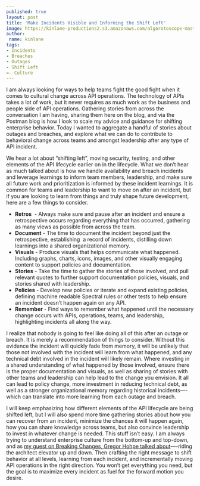 ```yaml
---
published: true
layout: post
title: 'Make Incidents Visible and Informing the Shift Left'
image: https://kinlane-productions2.s3.amazonaws.com/algorotoscope-master/america-immigration_dumping-ground-destruction-seattle-viaduct.jpg
author:
 name: kinlane
tags:
- Incidents
- Breaches
- Outages
- Shift Left
=- Culture
---
```

I am always looking for ways to help teams fight the good fight when it comes to cultural change across API operations. The technology of APIs takes a lot of work, but it never requires as much work as the business and people side of API operations. Gathering stories from across the conversation I am having, sharing them here on the blog, and via the Postman blog is how I look to scale my advice and guidance for shifting enterprise behavior. Today I wanted to aggregate a handful of stories about outages and breaches, and explore what we can do to contribute to behavioral change across teams and amongst leadership after any type of API incident.

We hear a lot about “shifting left”, moving security, testing, and other elements of the API lifecycle earlier on in the lifecycle. What we don’t hear as much talked about is how we handle availability and breach incidents and leverage learnings to inform team members, leadership, and make sure all future work and prioritization is informed by these incident learnings. It is common for teams and leadership to want to move on after an incident, but if you are looking to learn from things and truly shape future development, here are a few things to consider. 

- **Retros**  - Always make sure and pause after an incident and ensure a retrospective occurs regarding everything that has occurred, gathering as many views as possible from across the team.
- **Document** - The time to document the incident beyond just the retrospective, establishing  a record of incidents, distilling down learnings into a shared organizational memory.
- **Visuals** - Produce visuals that helps communicate what happened. Including graphs, charts, icons, images, and other visually engaging content to support policies and documentation.
- **Stories** - Take the time to gather the stories of those involved, and pull relevant quotes to further support documentation policies, visuals, and stories shared with leadership.
- **Policies** - Develop new policies or iterate and expand existing policies, defining machine readable Spectral rules or other tests to help ensure an incident doesn’t happen again on any API.
- **Remember** - Find ways to remember what happened until the necessary change occurs with APIs, operations, teams, and leadership, highlighting incidents all along the way.

I realize that nobody is going to feel like doing all of this after an outage or breach. It is merely a recommendation of things to consider. Without this evidence the incident will quickly fade from memory, it will be unlikely that those not involved with the incident will learn from what happened, and any technical debt involved in the incident will likely remain. Where investing in a shared understanding of what happened by those involved, ensure there is the proper documentation and visuals, as well as sharing of stories with other teams and leadership can help lead to the change you envision. It all can lead to policy change, more investment in reducing technical debt, as well as a stronger organizational memory regarding historical incidents—-which can translate into more learning from each outage and breach.

I will keep emphasizing how different elements of the API lifecycle are being shifted left, but I will also spend more time gathering stories about how you can recover from an incident, minimize the chances it will happen again, how you can share knowledge across teams, but also convince leadership to invest in whatever change is needed. This stuff isn’t easy. I am always trying to understand enterprise culture from the bottom-up and top-down, and as [my guest on Breaking Changes, Gregor Hohpe talked about](https://www.postman.com/events/breaking-changes/mastering-the-architecture-mindset/)—-riding the architect elevator up and down. Then crafting the right message to shift behavior at all levels, learning from each incident, and incrementally moving API operations in the right direction. You won’t get everything you need, but the goal is to maximize every incident as fuel for the forward motion you desire.